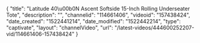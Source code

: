 {
    "title": "Latitude 40\u00b0N Ascent Softside 15-Inch Rolling Underseater Tote",
    "description": "",
    "channelid": "114661406",
    "videoid": "157438424",
    "date_created": "1522441214",
    "date_modified": "1522442214",
    "type": "captivate",
    "layout": "channelVideo",
    "url": "\/latest-videos\/444600252207-vid\/114661406-157438424"
}